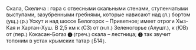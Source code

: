 ---
---

Скала, Скелича
: гора с отвесными скальными стенами, ступенчатыми выступами, зазубренными гребнями, которые нависают над ⦅л.⦆ бортом ⦅ущ.⦆ ⦅р.⦆ Ускут и над шоссе Белогорск – Приветное; имеет отроги Хыз-Кая и Хартан-Хуш. В 2,5 км к ⦅СЗ⦆ от ⦅н.п.⦆ Зеленогорье ⦅Алушт.⦆, к ⦅ЮВ⦆ от ⦅пер.⦆ Кокасан-Богаз ❶ ⦅греч.⦆ скала – лестница; ❷ так звучит топоним в устах крымских татар ⦃Б14⦄.
